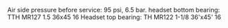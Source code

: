 Air side pressure before service: 95 psi, 6.5 bar.
headset bottom bearing: TTH MR127 1.5 36x45 16
Headset top bearing: TH MR122 1-1/8 36'x45' 16

